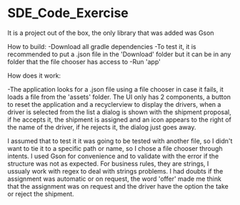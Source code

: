 # SDE_Code_Exercise

It is a project out of the box, the only library that was added was Gson

How to build:
  -Download all gradle dependencies
  -To test it, it is recommended to put a .json file in the 'Download' folder but it can be in any folder that the file chooser has access to
  -Run 'app'
 
How does it work:

  -The application looks for a .json file using a file chooser in case it fails, it loads a file from the 'assets' folder. 
   The UI only has 2 components, a button to reset the application and a recyclerview to display the drivers, 
   when a driver is selected from the list a dialog is shown with the shipment proposal, if he accepts it, the shipment is assigned and 
   an icon appears to the right of the name of the driver, if he rejects it, the dialog just goes away.
   

I assumed that to test it it was going to be tested with another file, 
so I didn't want to tie it to a specific path or name, so I chose a file chooser through intents.
I used Gson for convenience and to validate with the error if the structure was not as expected.
For business rules, they are strings, I ussualy work with regex to deal with strings problems.
I had doubts if the assignment was automatic or on request, the word 'offer' made me think that the assignment was on request
and the driver have the option the take or reject the shipment.  

